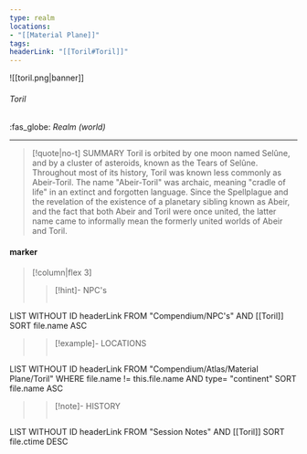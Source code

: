 ```yaml
---
type: realm
locations:
- "[[Material Plane]]"
tags:
headerLink: "[[Toril#Toril]]"
---
```


![[toril.png|banner]]
###### Toril
<span class="sub2">:fas_globe:  *Realm (world)*</span>
___

> [!quote|no-t] SUMMARY
>Toril is orbited by one moon named Selûne, and by a cluster of asteroids, known as the Tears of Selûne. Throughout most of its history, Toril was known less commonly as Abeir-Toril. The name "Abeir-Toril" was archaic, meaning "cradle of life" in an extinct and forgotten language. Since the Spellplague and the revelation of the existence of a planetary sibling known as Abeir, and the fact that both Abeir and Toril were once united, the latter name came to informally mean the formerly united worlds of Abeir and Toril.

#### marker
> [!column|flex 3]
>> [!hint]-  NPC's
>> ```dataview
LIST WITHOUT ID headerLink
FROM "Compendium/NPC's" AND [[Toril]]
SORT file.name ASC
>
>> [!example]- LOCATIONS
>>```dataview
LIST WITHOUT ID headerLink
FROM "Compendium/Atlas/Material Plane/Toril"
WHERE file.name != this.file.name AND type= "continent"
SORT file.name ASC
>
>> [!note]- HISTORY
>>```dataview
LIST WITHOUT ID headerLink
FROM "Session Notes" AND [[Toril]]
SORT file.ctime DESC